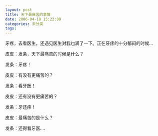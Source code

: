 ```yaml
---
layout: post
title: 天下最痛苦的事情
date: 2006-04-18 15:22:00
categories: 未分类
tags: 
---
```


牙疼，去看医生，还遇见医生对我也满了一下。正在牙疼的十分郁闷的时候...

皮皮：发条，天下最痛苦的时候是什么？

发条：牙疼！

皮皮：有没有更痛苦的？

发条：看牙医！

皮皮：还有没有更痛苦的？

发条：牙还疼！

皮皮：最痛苦的是什么？

发条：还得看牙医....
